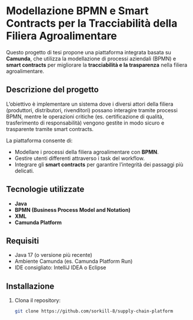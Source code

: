# Modellazione BPMN e Smart Contracts per la Tracciabilità della Filiera Agroalimentare

Questo progetto di tesi propone una piattaforma integrata basata su **Camunda**, che utilizza la modellazione di processi aziendali (BPMN) e **smart contracts** per migliorare la **tracciabilità e la trasparenza** nella filiera agroalimentare.

## Descrizione del progetto

L’obiettivo è implementare un sistema dove i diversi attori della filiera (produttori, distributori, rivenditori) possano interagire tramite processi BPMN, mentre le operazioni critiche (es. certificazione di qualità, trasferimento di responsabilità) vengono gestite in modo sicuro e trasparente tramite smart contracts.

La piattaforma consente di:
- Modellare i processi della filiera agroalimentare con **BPMN**.
- Gestire utenti differenti attraverso i task del workflow.
- Integrare gli **smart contracts** per garantire l’integrità dei passaggi più delicati.

## Tecnologie utilizzate

- **Java**
- **BPMN (Business Process Model and Notation)**
- **XML**
- **Camunda Platform**

## Requisiti

- Java 17 (o versione più recente)
- Ambiente Camunda (es. Camunda Platform Run)
- IDE consigliato: IntelliJ IDEA o Eclipse

## Installazione

1. Clona il repository:
   ```bash
   git clone https://github.com/sorkill-8/supply-chain-platform
